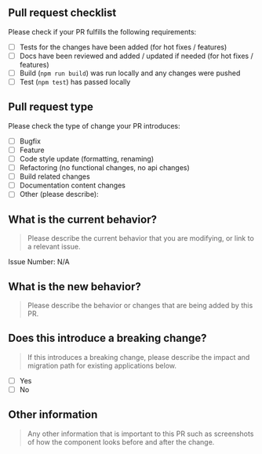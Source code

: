 ## Pull request checklist

Please check if your PR fulfills the following requirements:

-   [ ] Tests for the changes have been added (for hot fixes / features)
-   [ ] Docs have been reviewed and added / updated if needed (for hot fixes / features)
-   [ ] Build (`npm run build`) was run locally and any changes were pushed
-   [ ] Test (`npm test`) has passed locally

## Pull request type

<!-- Please do not submit updates to dependencies unless it fixes an issue. -->

<!-- Please try to limit your pull request to one type, submit multiple pull requests if needed. -->

Please check the type of change your PR introduces:

-   [ ] Bugfix
-   [ ] Feature
-   [ ] Code style update (formatting, renaming)
-   [ ] Refactoring (no functional changes, no api changes)
-   [ ] Build related changes
-   [ ] Documentation content changes
-   [ ] Other (please describe):

## What is the current behavior?

> Please describe the current behavior that you are modifying, or link to a relevant issue.

Issue Number: N/A

## What is the new behavior?

> Please describe the behavior or changes that are being added by this PR.

## Does this introduce a breaking change?

> If this introduces a breaking change, please describe the impact and migration path for existing applications below.

-   [ ] Yes
-   [ ] No

## Other information

> Any other information that is important to this PR such as screenshots of how the component looks before and after the change.
